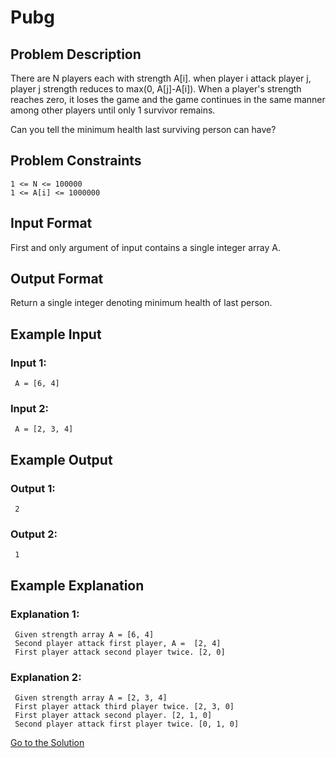 # Pubg

## Problem Description

There are N players each with strength A[i]. when player i attack player j, player j strength reduces to max(0, A[j]-A[i]). When a player's strength reaches zero, it loses the game and the game continues in the same manner among other players until only 1 survivor remains.

Can you tell the minimum health last surviving person can have?

## Problem Constraints

```
1 <= N <= 100000
1 <= A[i] <= 1000000
```

## Input Format

First and only argument of input contains a single integer array A.

## Output Format

Return a single integer denoting minimum health of last person.

## Example Input

### Input 1:

```
 A = [6, 4]
```

### Input 2:

```
 A = [2, 3, 4]
```

## Example Output

### Output 1:

```
 2
```

### Output 2:

```
 1
```

## Example Explanation

### Explanation 1:

```
 Given strength array A = [6, 4]
 Second player attack first player, A =  [2, 4]
 First player attack second player twice. [2, 0]
```

### Explanation 2:

```
 Given strength array A = [2, 3, 4]
 First player attack third player twice. [2, 3, 0]
 First player attack second player. [2, 1, 0]
 Second player attack first player twice. [0, 1, 0]
```

[Go to the Solution](../solutions/4_pubg.py)
